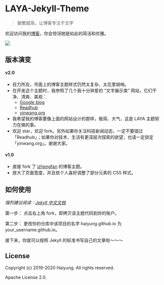 # LAYA-Jekyll-Theme

> 删繁就简，让博客专注于文字

欢迎访问我的[博客](https://blog.haiyung.cn/)，你会惊讶她是如此的简洁和优雅。

![](https://blog.haiyung.cn/images/readme-homepage.png)

## 版本演变

#### v2.0

- 目力所及，市面上的博客主题样式仍然太复杂、太花里胡哨。
- 在开发这个主题时，我参照了几个我十分钟爱的 “文字展示类” 网站，它们干净、清爽、美观：
    - [Google blog](https://blog.google/)
    - [Readhub](https://readhub.cn/topics)
    - [yinwang.org](http://yinwang.org/)
- 我希望我的博客要像上面的网站设计的那样，极简、大气，这是 LAYA 主题努力在做的事。
- 欢迎 star，欢迎 fork。另外如果你关注科技新闻动态，一定不要错过「Readhub」；如果你对技术、生活有更深层次探索的欲望，也请一定锁定「yinwang.org」。谢谢大家。

#### v1.0

- 直接 fork 了 [izhengfan](https://github.com/izhengfan/izhengfan.github.io) 的博客主题。
- 放大了页面宽度，并且依个人喜好调整了部分元素的 CSS 样式。

## 如何使用

*强烈建议阅读：[Jekyll 中文文档](http://jekyllcn.com/docs/home/)*

第一步： 点击右上角 fork，即拷贝该主题代码到你的账户。

第二步： 更改你的仓库中该项目的名字 haiyung.github.io 为 your_username.github.io。

接下来，你就可以按照 Jekyll 的标准书写自己的文章啦～～～

## License

Copyright (c) 2019-2020 Haiyung. All rights reserved.

Apache License 2.0.